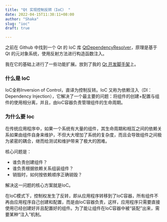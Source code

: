 ```yaml
---
title: "Qt 实现控制反转（IoC） "
date: 2022-04-15T11:38:11+08:00
author: "Shaka"
slug: "ioc"
draft: true

---
```


之前在 Github 中找到一个 Qt 的 IoC 库 [QtDependencyResolver](https://github.com/SPupko/QtDependencyResolver)，原理是基于 Qt 的元对象系统，使用反射方法进行构造函数注入。

我在它的基础上进行了一些功能扩展。放到了我的 [Qt 开发脚手架](https://github.com/lzxqaq/qframework)上。

### 什么是 IoC

IoC全称Inversion of Control，直译为控制反转。IoC 又称为依赖注入（DI：Dependency Injection），它解决了一个最主要的问题：将组件的创建+配置与组件的使用相分离，并且，由IoC容器负责管理组件的生命周期。

### 为什么要 Ioc

在传统应用程序中，如果一个系统有大量的组件，其生命周期和相互之间的依赖关系如果由组件自身来维护，不但大大增加了系统的复杂度，而且会导致组件之间极为紧密的耦合，继而给测试和维护带来了极大的困难。

核心问题是：

- 谁负责创建组件？
- 谁负责根据依赖关系组装组件？
- 销毁时，如何按依赖顺序正确销毁？

解决这一问题的核心方案就是IoC。

在IoC模式下，控制权发生了反转，即从应用程序转移到了IoC容器，所有组件不再由应用程序自己创建和配置，而是由IoC容器负责，这样，应用程序只需要直接使用已经创建好并且配置好的组件。为了能让组件在IoC容器中被“装配”出来，需要某种“注入”机制。